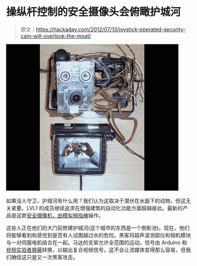# 操纵杆控制的安全摄像头会俯瞰护城河

> 原文：<https://hackaday.com/2012/07/13/joystick-operated-security-cam-will-overlook-the-moat/>

![](img/41d8ee834f305c9c1eb60568496d7dd9.png "joystick-operated-security-cam")

如果没人守卫，护城河有什么用？我们认为这取决于潜伏在水面下的动物，但这无关紧要。LVL1 的成员继续追求在增强建筑的自动化功能方面超越彼此。最新的产品是这款[安全摄像机，由模拟拇指棒](http://wiki.lvl1.org/Surveillance_Module)操作。

这些人正在他们的大门前修建护城河(这个城市的东西是一个倒影池)。现在，他们将能够看到和感觉到是否有人试图越过水的危险。黑客将超声波测距仪和相机模块与一对伺服电机结合在一起。马达的支架允许全范围的运动，信号由 Arduino 和[视频实验者屏蔽](http://hackaday.com/2011/03/24/video-experimenter-shield/)转换，以输出复合视频信号。这不会让流媒体变得那么容易，但我们确信这只是又一次黑客攻击。